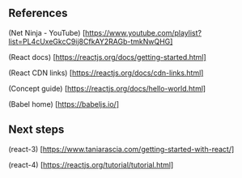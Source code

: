 ## References

(Net Ninja - YouTube)
[https://www.youtube.com/playlist?list=PL4cUxeGkcC9ij8CfkAY2RAGb-tmkNwQHG]

(React docs)
[https://reactjs.org/docs/getting-started.html]

(React CDN links)
[https://reactjs.org/docs/cdn-links.html]

(Concept guide)
[https://reactjs.org/docs/hello-world.html]

(Babel home)
[https://babeljs.io/]


## Next steps

(react-3)
[https://www.taniarascia.com/getting-started-with-react/]

(react-4)
[https://reactjs.org/tutorial/tutorial.html]
